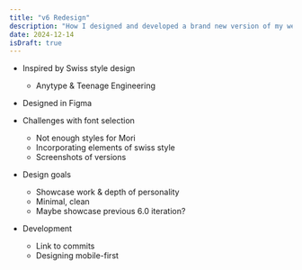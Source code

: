 ```yaml
---
title: "v6 Redesign"
description: "How I designed and developed a brand new version of my website."
date: 2024-12-14
isDraft: true
---
```

- Inspired by Swiss style design
    - Anytype & Teenage Engineering
- Designed in Figma
- Challenges with font selection
    - Not enough styles for Mori
    - Incorporating elements of swiss style
    - Screenshots of versions
- Design goals
    - Showcase work & depth of personality
    - Minimal, clean
    - Maybe showcase previous 6.0 iteration?

- Development
    - Link to commits
    - Designing mobile-first